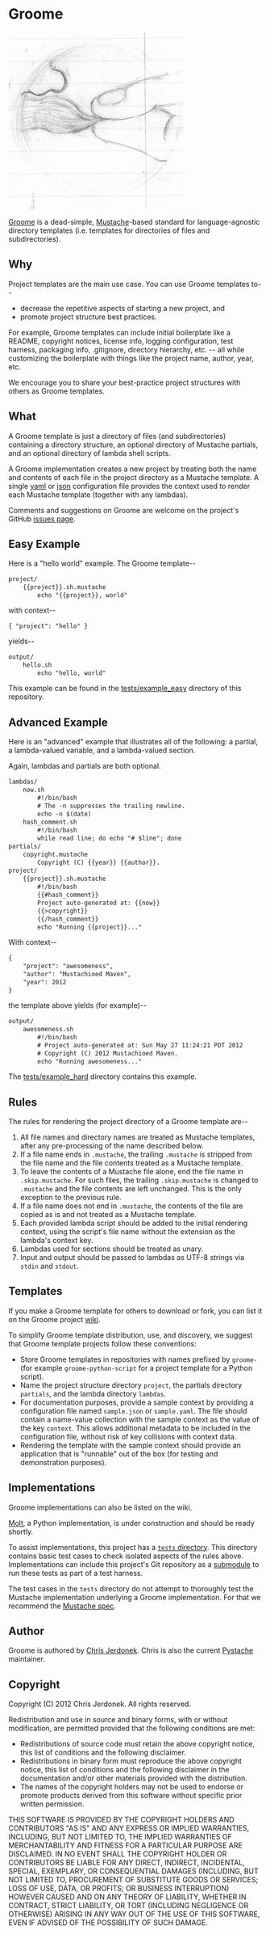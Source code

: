 Groome
======

![](http://github.com/cjerdonek/groome/raw/master/images/mustache-groom.png
"grooming a mustache")

[Groome](http://cjerdonek.github.com/groome/) is a dead-simple,
[Mustache](http://mustache.github.com/)-based standard for language-agnostic
directory templates (i.e. templates for directories of files and
subdirectories).


Why
---

Project templates are the main use case.  You can use Groome templates to--

* decrease the repetitive aspects of starting a new project, and
* promote project structure best practices.

For example, Groome templates can include initial boilerplate like a README,
copyright notices, license info, logging configuration, test harness,
packaging info, .gitignore, directory hierarchy, etc. -- all while customizing
the boilerplate with things like the project name, author, year, etc.

We encourage you to share your best-practice project structures with others
as Groome templates.


What
----

A Groome template is just a directory of files (and subdirectories) containing
a directory structure, an optional directory of Mustache partials, and
an optional directory of lambda shell scripts.

A Groome implementation creates a new project by treating both the name and
contents of each file in the project directory as a Mustache template.
A single [yaml](http://yaml.org/) or [json](http://www.json.org/)
configuration file provides the context used to render each Mustache
template (together with any lambdas).

Comments and suggestions on Groome are welcome on the
project's GitHub [issues page](https://github.com/cjerdonek/groome/issues).


Easy Example
------------

Here is a "hello world" example.  The Groome template--

    project/
        {{project}}.sh.mustache
            echo "{{project}}, world"

with context--

    { "project": "hello" }

yields--

    output/
        hello.sh
            echo "hello, world"

This example can be found in the
[tests/example_easy](https://github.com/cjerdonek/groome/tree/master/tests/example_easy)
directory of this repository.


Advanced Example
----------------

Here is an "advanced" example that illustrates all of the following:
a partial, a lambda-valued variable, and a lambda-valued section.

Again, lambdas and partials are both optional.

    lambdas/
        now.sh
            #!/bin/bash
            # The -n suppresses the trailing newline.
            echo -n $(date)
        hash_comment.sh
            #!/bin/bash
            while read line; do echo "# $line"; done
    partials/
        copyright.mustache
            Copyright (C) {{year}} {{author}}.
    project/
        {{project}}.sh.mustache
            #!/bin/bash
            {{#hash_comment}}
            Project auto-generated at: {{now}}
            {{>copyright}}
            {{/hash_comment}}
            echo "Running {{project}}..."

With context--

    {
        "project": "awesomeness",
        "author": "Mustachioed Maven",
        "year": 2012
    }

the template above yields (for example)--

    output/
        awesomeness.sh
            #!/bin/bash
            # Project auto-generated at: Sun May 27 11:24:21 PDT 2012
            # Copyright (C) 2012 Mustachioed Maven.
            echo "Running awesomeness..."

The [tests/example_hard](https://github.com/cjerdonek/groome/tree/master/tests/example_hard)
directory contains this example.


Rules
-----

The rules for rendering the project directory of a Groome template are--

1.  All file names and directory names are treated as Mustache templates,
    after any pre-processing of the name described below.
2.  If a file name ends in `.mustache`, the trailing `.mustache` is stripped
    from the file name and the file contents treated as a Mustache template.
3.  To leave the contents of a Mustache file alone, end the file name in
    `.skip.mustache`.  For such files, the trailing `.skip.mustache` is
    changed to `.mustache` and the file contents are left unchanged.  This is
    the only exception to the previous rule.
4.  If a file name does not end in `.mustache`, the contents of the file
    are copied as is and not treated as a Mustache template.
5.  Each provided lambda script should be added to the initial rendering
    context, using the script's file name without the extension as the lambda's
    context key.
6.  Lambdas used for sections should be treated as unary.
7.  Input and output should be passed to lambdas as UTF-8 strings
    via `stdin` and `stdout`.


Templates
---------

If you make a Groome template for others to download or fork, you can list it
on the Groome project [wiki](https://github.com/cjerdonek/groome/wiki).

To simplify Groome template distribution, use, and discovery, we suggest that
Groome template projects follow these conventions:

* Store Groome templates in repositories with names prefixed by `groome-`
  (for example `groome-python-script` for a project template for a Python
  script).
* Name the project structure directory `project`, the partials directory
  `partials`, and the lambda directory `lambdas`.
* For documentation purposes, provide a sample context by providing a
  configuration file named `sample.json` or `sample.yaml`.  The file should
  contain a name-value collection with the sample context as the value of
  the key `context`.  This allows additional metadata to be included in
  the configuration file, without risk of key collisions with context data.
* Rendering the template with the sample context should provide an
  application that is "runnable" out of the box (for testing and
  demonstration purposes).


Implementations
---------------

Groome implementations can also be listed on the wiki.

[Molt](http://cjerdonek.github.com/molt/), a Python implementation, is under
construction and should be ready shortly.

To assist implementations, this project has a
[`tests` directory](https://github.com/cjerdonek/groome/tree/master/tests).
This directory contains basic test cases to check isolated aspects
of the rules above.  Implementations can include this project's
Git repository as a [submodule](http://help.github.com/submodules/)
to run these tests as part of a test harness.

The test cases in the `tests` directory do not attempt to thoroughly test
the Mustache implementation underlying a Groome implementation.  For that
we recommend the [Mustache spec](https://github.com/mustache/spec).


Author
------

Groome is authored by [Chris Jerdonek](https://github.com/cjerdonek).  Chris is
also the current [Pystache](https://github.com/defunkt/pystache) maintainer.


Copyright
---------

Copyright (C) 2012 Chris Jerdonek.  All rights reserved.

Redistribution and use in source and binary forms, with or without
modification, are permitted provided that the following conditions are met:

* Redistributions of source code must retain the above copyright notice,
  this list of conditions and the following disclaimer.
* Redistributions in binary form must reproduce the above copyright notice,
  this list of conditions and the following disclaimer in the documentation
  and/or other materials provided with the distribution.
* The names of the copyright holders may not be used to endorse or promote
  products derived from this software without specific prior written
  permission.

THIS SOFTWARE IS PROVIDED BY THE COPYRIGHT HOLDERS AND CONTRIBUTORS "AS IS"
AND ANY EXPRESS OR IMPLIED WARRANTIES, INCLUDING, BUT NOT LIMITED TO, THE
IMPLIED WARRANTIES OF MERCHANTABILITY AND FITNESS FOR A PARTICULAR PURPOSE
ARE DISCLAIMED.  IN NO EVENT SHALL THE COPYRIGHT HOLDER OR CONTRIBUTORS BE
LIABLE FOR ANY DIRECT, INDIRECT, INCIDENTAL, SPECIAL, EXEMPLARY, OR
CONSEQUENTIAL DAMAGES (INCLUDING, BUT NOT LIMITED TO, PROCUREMENT OF
SUBSTITUTE GOODS OR SERVICES; LOSS OF USE, DATA, OR PROFITS; OR BUSINESS
INTERRUPTION) HOWEVER CAUSED AND ON ANY THEORY OF LIABILITY, WHETHER IN
CONTRACT, STRICT LIABILITY, OR TORT (INCLUDING NEGLIGENCE OR OTHERWISE)
ARISING IN ANY WAY OUT OF THE USE OF THIS SOFTWARE, EVEN IF ADVISED OF THE
POSSIBILITY OF SUCH DAMAGE.
